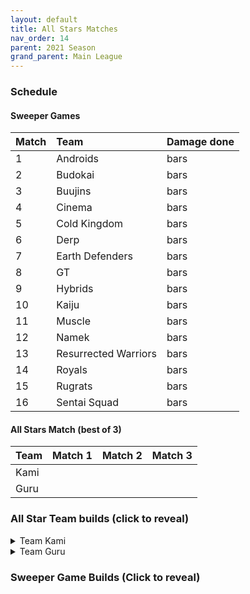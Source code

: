 ```yaml
---
layout: default
title: All Stars Matches
nav_order: 14
parent: 2021 Season
grand_parent: Main League
---
```

### Schedule

#### Sweeper Games
|Match           |  Team                 | Damage done           |  
| :------------- | :---------------------| :-------------------  | 
|  1             | Androids  |   bars                     |  
|  2             | Budokai   |   bars                     |  
|  3             | Buujins   |   bars                     | 
|  4             | Cinema      |   bars     |  
|  5             | Cold Kingdom  |   bars      |  
|  6             | Derp         |  bars                     | 
|  7             | Earth Defenders  |  bars                     | 
|  8             | GT       |   bars                     | 
|  9             | Hybrids  |   bars                     | 
| 10             | Kaiju |  bars                     | 
| 11             | Muscle       |  bars                     | 
| 12             | Namek |   bars                     | 
| 13             | Resurrected Warriors |  bars   | 
| 14             | Royals  |  bars                      | 
| 15             | Rugrats        |  bars                      | 
| 16             | Sentai Squad   |  bars                      | 

#### All Stars Match (best of 3)

|Team           |  Match 1       | Match 2    |  Match 3   |
| :-------------| :--------------| :----------| :----------|
| Kami          |                |           |            |
| Guru          |                |            |            |


### All Star Team builds (click to reveal)

<details>
  <summary>Team Kami</summary>
<br />Map: Cell Games Arena - Evening


</details>

<details>
  <summary>Team Guru</summary>
<br />Map: Cell Games Arena - Evening

 
</details>

### Sweeper Game Builds (Click to reveal)

